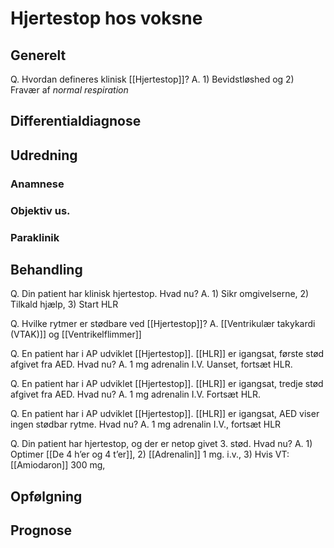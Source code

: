 # Hjertestop hos voksne
## Generelt
Q. Hvordan defineres klinisk [[Hjertestop]]?
A. 1) Bevidstløshed og 2) Fravær af *normal respiration*

## Differentialdiagnose


## Udredning
### Anamnese

### Objektiv us.

### Paraklinik

## Behandling
Q. Din patient har klinisk hjertestop. Hvad nu?
A. 1) Sikr omgivelserne, 2) Tilkald hjælp, 3) Start HLR

Q. Hvilke rytmer er stødbare ved [[Hjertestop]]?
A. [[Ventrikulær takykardi (VTAK)]] og [[Ventrikelflimmer]]

Q. En patient har i AP udviklet [[Hjertestop]]. [[HLR]] er igangsat, første stød afgivet fra AED. Hvad nu?
A. 1 mg adrenalin I.V. Uanset, fortsæt HLR.

Q. En patient har i AP udviklet [[Hjertestop]]. [[HLR]] er igangsat, tredje stød afgivet fra AED. Hvad nu?
A. 1 mg adrenalin I.V. Fortsæt HLR.

Q. En patient har i AP udviklet [[Hjertestop]]. [[HLR]] er igangsat, AED viser ingen stødbar rytme. Hvad nu?
A. 1 mg adrenalin I.V., fortsæt HLR

Q. Din patient har hjertestop, og der er netop givet 3. stød. Hvad nu?
A. 1) Optimer [[De 4 h’er og 4 t’er]], 2) [[Adrenalin]] 1 mg. i.v., 3) Hvis VT: [[Amiodaron]] 300 mg, 

## Opfølgning

## Prognose

<!-- #anki/tag/med/gp #anki/deck/Medicine #anki/tag/med/Cardiology -->

<!-- {BearID:FD372AA2-D5C7-464E-A6D3-A09DDBB8F5D1-30450-00003A79A3C2CA99} -->
